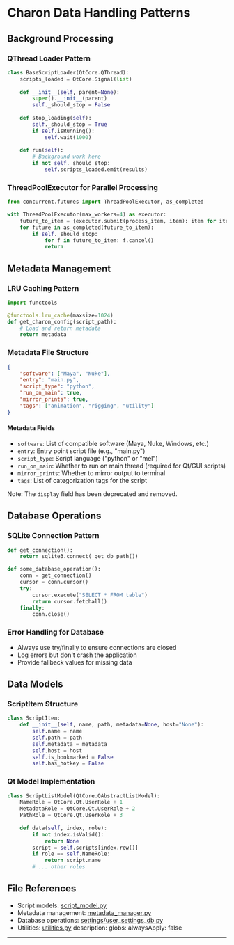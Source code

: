 # Charon Data Handling Patterns

## Background Processing

### QThread Loader Pattern
```python
class BaseScriptLoader(QtCore.QThread):
    scripts_loaded = QtCore.Signal(list)
    
    def __init__(self, parent=None):
        super().__init__(parent)
        self._should_stop = False
    
    def stop_loading(self):
        self._should_stop = True
        if self.isRunning():
            self.wait(1000)
    
    def run(self):
        # Background work here
        if not self._should_stop:
            self.scripts_loaded.emit(results)
```

### ThreadPoolExecutor for Parallel Processing
```python
from concurrent.futures import ThreadPoolExecutor, as_completed

with ThreadPoolExecutor(max_workers=4) as executor:
    future_to_item = {executor.submit(process_item, item): item for item in items}
    for future in as_completed(future_to_item):
        if self._should_stop:
            for f in future_to_item: f.cancel()
            return
```

## Metadata Management

### LRU Caching Pattern
```python
import functools

@functools.lru_cache(maxsize=1024)
def get_charon_config(script_path):
    # Load and return metadata
    return metadata
```

### Metadata File Structure
```json
{
    "software": ["Maya", "Nuke"],
    "entry": "main.py",
    "script_type": "python",
    "run_on_main": true,
    "mirror_prints": true,
    "tags": ["animation", "rigging", "utility"]
}
```

#### Metadata Fields
- `software`: List of compatible software (Maya, Nuke, Windows, etc.)
- `entry`: Entry point script file (e.g., "main.py")
- `script_type`: Script language ("python" or "mel")
- `run_on_main`: Whether to run on main thread (required for Qt/GUI scripts)
- `mirror_prints`: Whether to mirror output to terminal
- `tags`: List of categorization tags for the script

Note: The `display` field has been deprecated and removed.

## Database Operations

### SQLite Connection Pattern
```python
def get_connection():
    return sqlite3.connect(_get_db_path())

def some_database_operation():
    conn = get_connection()
    cursor = conn.cursor()
    try:
        cursor.execute("SELECT * FROM table")
        return cursor.fetchall()
    finally:
        conn.close()
```

### Error Handling for Database
- Always use try/finally to ensure connections are closed
- Log errors but don't crash the application
- Provide fallback values for missing data

## Data Models

### ScriptItem Structure
```python
class ScriptItem:
    def __init__(self, name, path, metadata=None, host="None"):
        self.name = name
        self.path = path
        self.metadata = metadata
        self.host = host
        self.is_bookmarked = False
        self.has_hotkey = False
```

### Qt Model Implementation
```python
class ScriptListModel(QtCore.QAbstractListModel):
    NameRole = QtCore.Qt.UserRole + 1
    MetadataRole = QtCore.Qt.UserRole + 2
    PathRole = QtCore.Qt.UserRole + 3
    
    def data(self, index, role):
        if not index.isValid():
            return None
        script = self.scripts[index.row()]
        if role == self.NameRole:
            return script.name
        # ... other roles
```

## File References
- Script models: [script_model.py](md:script_model.py)
- Metadata management: [metadata_manager.py](md:metadata_manager.py)
- Database operations: [settings/user_settings_db.py](md:settings/user_settings_db.py)
- Utilities: [utilities.py](md:utilities.py)
description:
globs:
alwaysApply: false
---
